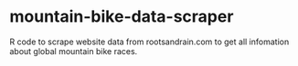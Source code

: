 # mountain-bike-data-scraper

R code to scrape website data from rootsandrain.com to get all infomation about global mountain bike races. 
